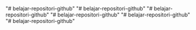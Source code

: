 "# belajar-repositori-github" 
"# belajar-repositori-github" 
"# belajar-repositori-github" 
"# belajar-repositori-github" 
"# belajar-repositori-github" 
"# belajar-repositori-github" 
